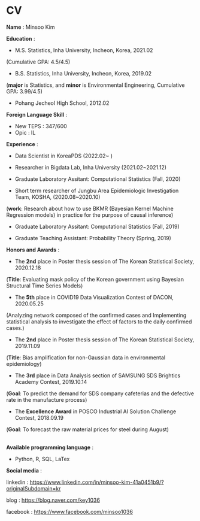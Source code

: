 # CV


**Name** : Minsoo Kim





**Education** :

  - M.S. Statistics, Inha University, Incheon, Korea, 2021.02
  
  (Cumulative GPA: 4.5/4.5)

 
  - B.S. Statistics, Inha University, Incheon, Korea, 2019.02
  
  (**major** is Statistics, and **minor** is Environmental Engineering, Cumulative GPA: 3.99/4.5)
  
  
  - Pohang Jecheol High School, 2012.02




**Foreign Language Skill** :

  - New TEPS : 347/600
  - Opic : IL




**Experience** :

  - Data Scientist in KoreaPDS (2022.02~ )
  
  
  - Researcher in Bigdata Lab, Inha University (2021.02~2021.12)
   
   
  - Graduate Laboratory Assitant: Computational Statistics (Fall, 2020)
  
  
  - Short term researcher of Jungbu Area Epidemiologic Investigation Team, KOSHA, (2020.08~2020.10) 
  
  (**work**: Research about how to use BKMR (Bayesian Kernel Machine Regression models) in practice for the purpose of causal inference)
  
  
  - Graduate Laboratory Assitant: Computational Statistics (Fall, 2019)
 
 
  - Graduate Teaching Assistant: Probability Theory (Spring, 2019)




**Honors and Awards** :
  - The **2nd** place in Poster thesis session of The Korean Statistical Society, 2020.12.18
  
  (**Title**: Evaluating mask policy of the Korean government using Bayesian Structural Time Series Models)
  <br>
  
  - The **5th** place in COVID19 Data Visualization Contest of DACON, 2020.05.25
  
  (Analyzing network composed of the confirmed cases and Implementing statistical analysis to investigate the effect of factors to the daily confirmed cases.)
  <br>
  
  - The **2nd** place in Poster thesis session of The Korean Statistical Society, 2019.11.09
  
  (**Title**: Bias amplification for non-Gaussian data in environmental epidemiology)
  <br>
  
  - The **3rd** place in Data Analysis section of SAMSUNG SDS Brightics Academy Contest, 2019.10.14
  
  (**Goal**: To predict the demand for SDS company cafeterias and the defective rate in the manufacture process)
  <br>

  - The **Excellence Award** in POSCO Industrial AI Solution Challenge Contest, 2018.09.19
  
  (**Goal**: To forecast the raw material prices for steel during August)
  <br>
  <br>

**Available programming language** :
  - Python, R, SQL, LaTex

**Social media** :

linkedin :  https://www.linkedin.com/in/minsoo-kim-41a0451b9/?originalSubdomain=kr

blog : https://blog.naver.com/key1036

facebook : https://www.facebook.com/minsoo1036


